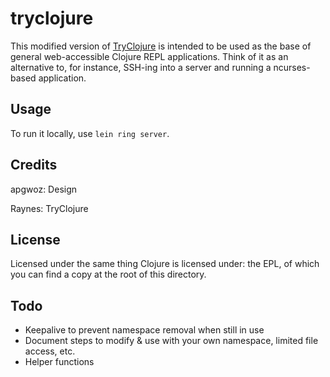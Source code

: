 # tryclojure

This modified version of [TryClojure](https://github.com/Raynes/tryclojure) is intended to be used as the base of general web-accessible Clojure REPL applications.  Think of it as an alternative to, for instance, SSH-ing into a server and running a ncurses-based application.

## Usage

To run it locally, use `lein ring server`.

## Credits

apgwoz: Design

Raynes: TryClojure

## License

Licensed under the same thing Clojure is licensed under: the EPL, of which you can find a copy at the root of this directory.

## Todo

- Keepalive to prevent namespace removal when still in use
- Document steps to modify & use with your own namespace, limited file access, etc.
- Helper functions
